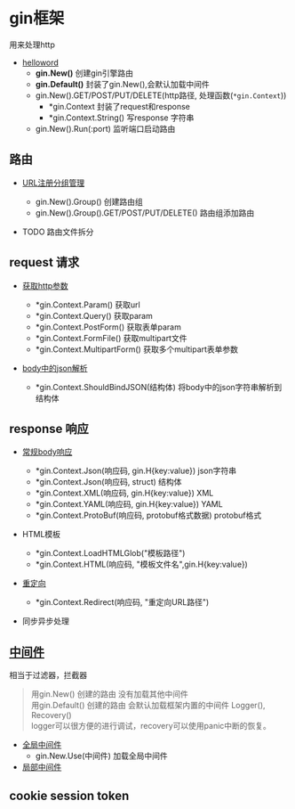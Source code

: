 # gin框架
用来处理http

- [helloword](./helloword.go)
  - **gin.New()**  创建gin引擎路由
  - **gin.Default()**  封装了gin.New(),会默认加载中间件
  - gin.New().GET/POST/PUT/DELETE(http路径, 处理函数(`*gin.Context`))
    - *gin.Context    封装了request和response
    - *gin.Context.String()    写response 字符串
  - gin.New().Run(:port)  监听端口启动路由
  
## 路由
- [URL注册分组管理](./routesGroup.go)
  - gin.New().Group()  创建路由组
  - gin.New().Group().GET/POST/PUT/DELETE()  路由组添加路由


- TODO 路由文件拆分


## request 请求
- [获取http参数](./request/param.go)
    - *gin.Context.Param()		获取url
    - *gin.Context.Query()		获取param
    - *gin.Context.PostForm()		获取表单param
    - *gin.Context.FormFile()		获取multipart文件
    - *gin.Context.MultipartForm()	获取多个multipart表单参数

- [body中的json解析](./request/json.go)
  - *gin.Context.ShouldBindJSON(结构体)  将body中的json字符串解析到结构体

## response 响应
- [常规body响应](./response/response.go)
  - *gin.Context.Json(响应码, gin.H{key:value})     json字符串
  - *gin.Context.Json(响应码, struct)      结构体
  - *gin.Context.XML(响应码, gin.H{key:value})      XML
  - *gin.Context.YAML(响应码, gin.H{key:value})      YAML
  - *gin.Context.ProtoBuf(响应码, protobuf格式数据)      protobuf格式

- HTML模板
  - *gin.Context.LoadHTMLGlob("模板路径")
  - *gin.Context.HTML(响应码, "模板文件名",gin.H{key:value})

- [重定向](./response/redirect.go)
  - *gin.Context.Redirect(响应码, "重定向URL路径")

- 同步异步处理

## [中间件](./middleWare/)
相当于过滤器，拦截器
> 用gin.New() 创建的路由 没有加载其他中间件\
用gin.Default() 创建的路由 会默认加载框架内置的中间件 Logger(), Recovery()\
  logger可以很方便的进行调试，recovery可以使用panic中断的恢复。


- [全局中间件](./middleWare/GlobalMiddleWare.go)
  - gin.New.Use(中间件)  加载全局中间件
- [局部中间件](./middleWare/LocalMiddleWare.go)

## cookie session token